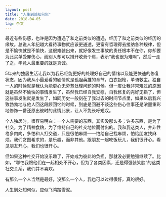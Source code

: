 ```yaml
---
layout: post
title: "人生到处知何似"
date: 2018-04-05  
tag: 杂文
---
```


最近有些伤感，也许是因为遭遇了和之前类似的遭遇，经历了和之前类似的经历的缘故。总说人年纪越大看待事物就应该更通透，更富有哲理得去接纳各种规律，但是不愉快就是不愉快，这很难装出来，就好像发生事故的责任根本不在你，你却要为此买单受罪伤心，而别人却可以摊开收耸个肩，表示“我也很为难啊”，然后一走了之，毕竟人最重要的就是真诚。

5年来的独居生活让我以为我已经能更好的处理好自己的情绪以及能更快速的修复状态，因为我从小最爱看的剧情就是孤胆英雄的章节，白衣银枪，单骑救主。独自一人的时候就是我认为能更心无旁骛处理问题的时候。但一度让我非常难过的原因就是虽然不愉快的事情发生了，虽然我已经自我安慰，自我修复的完好无损了，但这些事发生就是发生了，如同历史一般刻在了我过去的时间节点里，如果以后我兴致勃勃地与他人回这段顾回忆的时候，到底是回避不谈这些伤心往事还是浓墨重彩地修饰一番还原出彼时的此情此景，让人不免长吁短叹。

个人独居时，很容易明白：一个人需要的东西，其实没那么多；许多东西，是为了社交，为了精神食粮，为了维持自己的社交地位而付出的。我和我这类人，并非性格多内向，多怕和人打交道，只是很怕麻烦——怕给自己找麻烦，怕给朋友找麻烦。我们贪图希求的，是乐趣，而非其他。跟朋友一起吃饭玩儿，我们很开心。看见朋友开心，我们也很开心。

但如果这种社交开始没乐趣了，开始成为彼此的负担，那就没必要勉强继续了。比如，“哪怕我跟他们在一起相处不开心，但为了各类因素，还是得强装笑脸”的这类社交关系，我们并不喜欢。

有那么一个人当然是最好，没那么一个人，我也可以过得很好，真的很好。

人生到处知何似，应似飞鸿踏雪泥。

